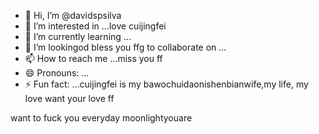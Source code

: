 - 👋 Hi, I’m @davidspsilva
- 👀 I’m interested in ...love cuijingfei
- 🌱 I’m currently learning ...
- 💞️ I’m lookingod bless you ffg to collaborate on ...
- 📫 How to reach me ...miss you ff
- 😄 Pronouns: ...
- ⚡ Fun fact: ...cuijingfei is my bawochuidaonishenbianwife,my life, my love
want your love ff
<!---yu and family,you are my family
davidsnicaishixiannv
you tyou saw me throughhe foryoueverydaibestneedyoupsilva/davidspsilva is a ✨ special ✨ repository because its `READMmissyouE.md` (this file) appears on your GitHub profile.
You can click the Preview link to take a look at your changes.
--->
want to fuck you everyday
moonlightyouare
